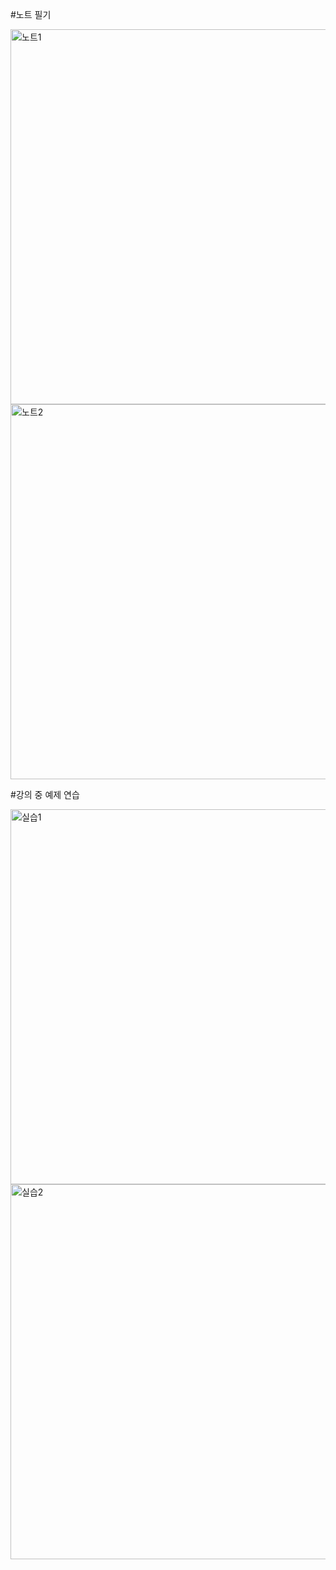 #노트 필기

<img width="600" alt="노트1" src="https://user-images.githubusercontent.com/81062189/129451864-da297d4c-4fb2-451a-a737-3cc2dabc8abb.png">
<img width="600" alt="노트2" src="https://user-images.githubusercontent.com/81062189/129451868-c578f174-ee29-4286-ab39-d5db92c8178b.png">



#강의 중 예제 연습

<img width="600" alt="실습1" src="https://user-images.githubusercontent.com/81062189/129451875-c7e71c51-43cf-4fa6-97f2-dc6661055b52.png">
<img width="600" alt="실습2" src="https://user-images.githubusercontent.com/81062189/129451882-3a9094b4-7128-416b-b7b5-a68529b7317f.png">
